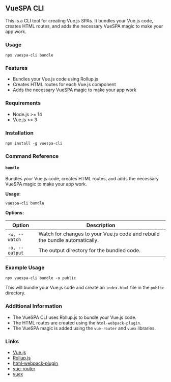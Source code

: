 ## VueSPA CLI

This is a CLI tool for creating Vue.js SPAs.
It bundles your Vue.js code, creates HTML routes, and adds the necessary VueSPA magic to make your app work.

### Usage

```
npx vuespa-cli bundle
```

### Features

- Bundles your Vue.js code using Rollup.js
- Creates HTML routes for each Vue.js component
- Adds the necessary VueSPA magic to make your app work

### Requirements

- Node.js >= 14
- Vue.js >= 3

### Installation

```
npm install -g vuespa-cli
```

### Command Reference

#### `bundle`

Bundles your Vue.js code, creates HTML routes, and adds the necessary VueSPA magic to make your app work.

**Usage:**

```
vuespa-cli bundle
```

**Options:**

| Option | Description |
|---|---|
| `-w, --watch` | Watch for changes to your Vue.js code and rebuild the bundle automatically. |
| `-o, --output` | The output directory for the bundled code. |

### Example Usage

```
npx vuespa-cli bundle -o public
```

This will bundle your Vue.js code and create an `index.html` file in the `public` directory.

### Additional Information

- The VueSPA CLI uses Rollup.js to bundle your Vue.js code.
- The HTML routes are created using the `html-webpack-plugin`.
- The VueSPA magic is added using the `vue-router` and `vuex` libraries.

### Links

- [Vue.js](https://vuejs.org/)
- [Rollup.js](https://rollupjs.org/)
- [html-webpack-plugin](https://github.com/jantimon/html-webpack-plugin)
- [vue-router](https://router.vuejs.org/)
- [vuex](https://vuex.vuejs.org/)